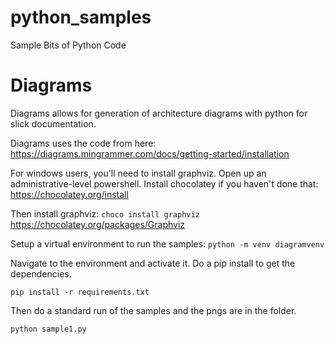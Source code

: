 # python_samples
Sample Bits of Python Code

# Diagrams

Diagrams allows for generation of architecture diagrams with python for slick documentation.

Diagrams uses the code from here:
https://diagrams.mingrammer.com/docs/getting-started/installation


For windows users, you'll need to install graphviz.
Open up an administrative-level powershell.
Install chocolatey if you haven't done that:
https://chocolatey.org/install

Then install graphviz:
`
choco install graphviz
`
https://chocolatey.org/packages/Graphviz

Setup a virtual environment to run the samples:
`
python -m venv diagramvenv
`

Navigate to the environment and activate it. 
Do a pip install to get the dependencies. 

`
pip install -r requirements.txt
`

Then do a standard run of the samples and the pngs are in the folder.

`
python sample1.py
`